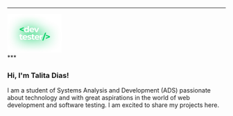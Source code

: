 ***
<div>
 <img width="25%" src="perfil.png" alt="Github Readme Stats"/>
</div>
***

### Hi, I'm Talita Dias!

<p>I am a student of Systems Analysis and Development (ADS) passionate about technology and with great aspirations in the world of web development and software testing. I am excited to share my projects here.</p>